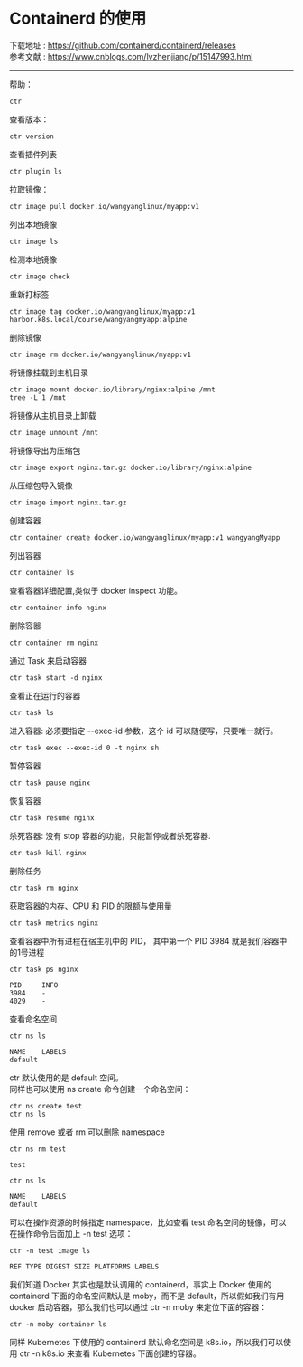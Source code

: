 # Containerd 的使用

下载地址 : https://github.com/containerd/containerd/releases    
参考文献 : https://www.cnblogs.com/lvzhenjiang/p/15147993.html

---

帮助：

	ctr

查看版本：

	ctr version

查看插件列表
		
	ctr plugin ls

拉取镜像：

	ctr image pull docker.io/wangyanglinux/myapp:v1

列出本地镜像

	ctr image ls
	
检测本地镜像

	ctr image check

重新打标签

	ctr image tag docker.io/wangyanglinux/myapp:v1 harbor.k8s.local/course/wangyangmyapp:alpine

删除镜像

	ctr image rm docker.io/wangyanglinux/myapp:v1

将镜像挂载到主机目录
	
	ctr image mount docker.io/library/nginx:alpine /mnt
	tree -L 1 /mnt

将镜像从主机目录上卸载

	ctr image unmount /mnt

将镜像导出为压缩包

	ctr image export nginx.tar.gz docker.io/library/nginx:alpine

从压缩包导入镜像

	ctr image import nginx.tar.gz

创建容器

	ctr container create docker.io/wangyanglinux/myapp:v1 wangyangMyapp

列出容器
	
	ctr container ls

查看容器详细配置,类似于 docker inspect 功能。

	ctr container info nginx

删除容器

	ctr container rm nginx

通过 Task 来启动容器

	ctr task start -d nginx
	
查看正在运行的容器

	ctr task ls

进入容器:  必须要指定 --exec-id 参数，这个 id 可以随便写，只要唯一就行。
	
	ctr task exec --exec-id 0 -t nginx sh

暂停容器

	ctr task pause nginx

恢复容器

	ctr task resume nginx
	
杀死容器: 没有 stop 容器的功能，只能暂停或者杀死容器.

	ctr task kill nginx

删除任务

	ctr task rm nginx
	
获取容器的内存、CPU 和 PID 的限额与使用量

	ctr task metrics nginx
	
查看容器中所有进程在宿主机中的 PID， 其中第一个 PID 3984 就是我们容器中的1号进程
	
	ctr task ps nginx
	
	PID     INFO
	3984    -
	4029    -

查看命名空间

	ctr ns ls
	
	NAME    LABELS
	default

ctr 默认使用的是 default 空间。  
同样也可以使用 ns create 命令创建一个命名空间：

	ctr ns create test
	ctr ns ls

使用 remove 或者 rm 可以删除 namespace

	ctr ns rm test
	
	test

	ctr ns ls

	NAME    LABELS
	default

可以在操作资源的时候指定 namespace，比如查看 test 命名空间的镜像，可以在操作命令后面加上 -n test 选项：

	ctr -n test image ls

	REF TYPE DIGEST SIZE PLATFORMS LABELS


我们知道 Docker 其实也是默认调用的 containerd，事实上 Docker 使用的 containerd 下面的命名空间默认是 moby，而不是 default，所以假如我们有用 docker 启动容器，那么我们也可以通过 ctr -n moby 来定位下面的容器：

	ctr -n moby container ls

同样 Kubernetes 下使用的 containerd 默认命名空间是 k8s.io，所以我们可以使用 ctr -n k8s.io 来查看 Kubernetes 下面创建的容器。

